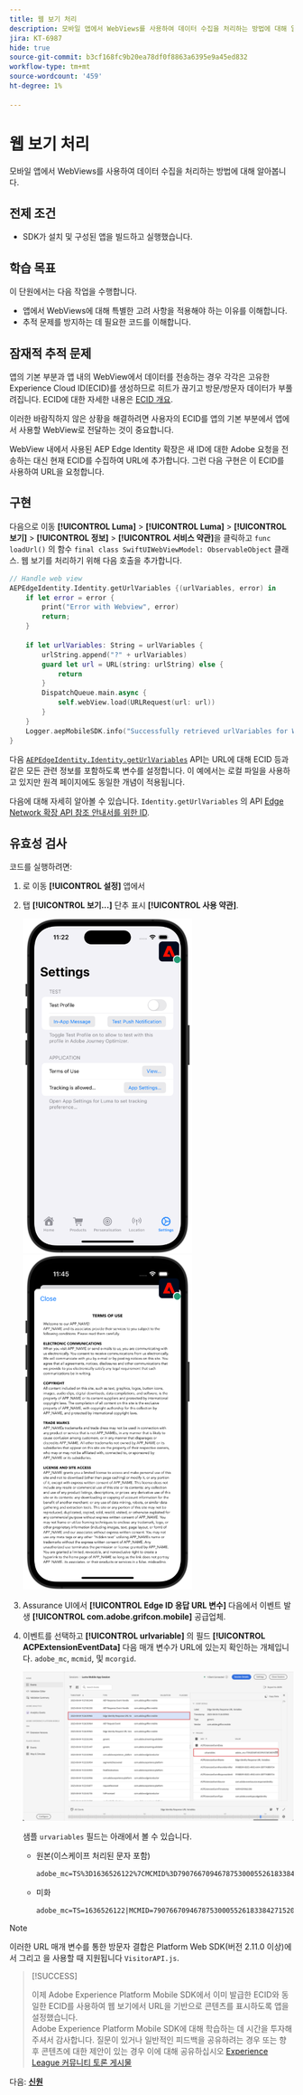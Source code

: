 ```yaml
---
title: 웹 보기 처리
description: 모바일 앱에서 WebViews를 사용하여 데이터 수집을 처리하는 방법에 대해 알아봅니다.
jira: KT-6987
hide: true
source-git-commit: b3cf168fc9b20ea78df0f8863a6395e9a45ed832
workflow-type: tm+mt
source-wordcount: '459'
ht-degree: 1%

---
```



# 웹 보기 처리

모바일 앱에서 WebViews를 사용하여 데이터 수집을 처리하는 방법에 대해 알아봅니다.

## 전제 조건

* SDK가 설치 및 구성된 앱을 빌드하고 실행했습니다.

## 학습 목표

이 단원에서는 다음 작업을 수행합니다.

* 앱에서 WebViews에 대해 특별한 고려 사항을 적용해야 하는 이유를 이해합니다.
* 추적 문제를 방지하는 데 필요한 코드를 이해합니다.

## 잠재적 추적 문제

앱의 기본 부분과 앱 내의 WebView에서 데이터를 전송하는 경우 각각은 고유한 Experience Cloud ID(ECID)를 생성하므로 히트가 끊기고 방문/방문자 데이터가 부풀려집니다. ECID에 대한 자세한 내용은 [ECID 개요](https://experienceleague.adobe.com/docs/experience-platform/identity/ecid.html?lang=en).

이러한 바람직하지 않은 상황을 해결하려면 사용자의 ECID를 앱의 기본 부분에서 앱에서 사용할 WebView로 전달하는 것이 중요합니다.

WebView 내에서 사용된 AEP Edge Identity 확장은 새 ID에 대한 Adobe 요청을 전송하는 대신 현재 ECID를 수집하여 URL에 추가합니다. 그런 다음 구현은 이 ECID를 사용하여 URL을 요청합니다.

## 구현

다음으로 이동 **[!UICONTROL Luma]** > **[!UICONTROL Luma]** > **[!UICONTROL 보기]** > **[!UICONTROL 정보]** > **[!UICONTROL 서비스 약관]**&#x200B;을 클릭하고 `func loadUrl()` 의 함수 `final class SwiftUIWebViewModel: ObservableObject` 클래스. 웹 보기를 처리하기 위해 다음 호출을 추가합니다.

```swift
// Handle web view
AEPEdgeIdentity.Identity.getUrlVariables {(urlVariables, error) in
    if let error = error {
        print("Error with Webview", error)
        return;
    }
    
    if let urlVariables: String = urlVariables {
        urlString.append("?" + urlVariables)
        guard let url = URL(string: urlString) else {
            return
        }
        DispatchQueue.main.async {
            self.webView.load(URLRequest(url: url))
        }
    }
    Logger.aepMobileSDK.info("Successfully retrieved urlVariables for WebView, final URL: \(urlString)")
}
```

다음 [`AEPEdgeIdentity.Identity.getUrlVariables`](https://developer.adobe.com/client-sdks/documentation/identity-for-edge-network/api-reference/#geturlvariables) API는 URL에 대해 ECID 등과 같은 모든 관련 정보를 포함하도록 변수를 설정합니다. 이 예에서는 로컬 파일을 사용하고 있지만 원격 페이지에도 동일한 개념이 적용됩니다.

다음에 대해 자세히 알아볼 수 있습니다. `Identity.getUrlVariables` 의 API [Edge Network 확장 API 참조 안내서를 위한 ID](https://developer.adobe.com/client-sdks/documentation/identity-for-edge-network/api-reference/#geturlvariables).

## 유효성 검사

코드를 실행하려면:

1. 로 이동 **[!UICONTROL 설정]** 앱에서
1. 탭 **[!UICONTROL 보기...]** 단추 표시 **[!UICONTROL 사용 약관]**.

   <img src="./assets/tou1.png" width="300" /> <img src="./assets/tou2.png" width="300" />

1. Assurance UI에서 **[!UICONTROL Edge ID 응답 URL 변수]** 다음에서 이벤트 발생 **[!UICONTROL com.adobe.grifcon.mobile]** 공급업체.
1. 이벤트를 선택하고 **[!UICONTROL urlvariable]** 의 필드 **[!UICONTROL ACPExtensionEventData]** 다음 매개 변수가 URL에 있는지 확인하는 개체입니다. `adobe_mc`, `mcmid`, 및 `mcorgid`.

   ![webview 유효성 검사](assets/webview-validation.png)

   샘플 `urvariables` 필드는 아래에서 볼 수 있습니다.

   * 원본(이스케이프 처리된 문자 포함)

     ```html
     adobe_mc=TS%3D1636526122%7CMCMID%3D79076670946787530005526183384271520749%7CMCORGID%3D7ABB3E6A5A7491460A495D61%40AdobeOrg
     ```

   * 미화

     ```html
     adobe_mc=TS=1636526122|MCMID=79076670946787530005526183384271520749|MCORGID=7ABB3E6A5A7491460A495D61@AdobeOrg
     ```

>[!NOTE]
>
>이러한 URL 매개 변수를 통한 방문자 결합은 Platform Web SDK(버전 2.11.0 이상)에서 그리고 을 사용할 때 지원됩니다 `VisitorAPI.js`.


>[!SUCCESS]
>
>이제 Adobe Experience Platform Mobile SDK에서 이미 발급한 ECID와 동일한 ECID를 사용하여 웹 보기에서 URL을 기반으로 콘텐츠를 표시하도록 앱을 설정했습니다.<br/>Adobe Experience Platform Mobile SDK에 대해 학습하는 데 시간을 투자해 주셔서 감사합니다. 질문이 있거나 일반적인 피드백을 공유하려는 경우 또는 향후 콘텐츠에 대한 제안이 있는 경우 이에 대해 공유하십시오 [Experience League 커뮤니티 토론 게시물](https://experienceleaguecommunities.adobe.com/t5/adobe-experience-platform-launch/tutorial-discussion-implement-adobe-experience-cloud-in-mobile/td-p/443796)

다음: **[신원](identity.md)**
